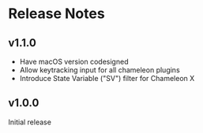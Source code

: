 # Release Notes

## v1.1.0

- Have macOS version codesigned
- Allow keytracking input for all chameleon plugins
- Introduce State Variable ("SV") filter for Chameleon X


## v1.0.0

Initial release
